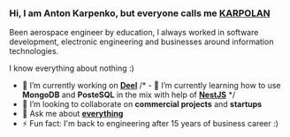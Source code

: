 ### Hi, I am Anton Karpenko, but everyone calls me [KARPOLAN](https://karpolan.com)

Been aerospace engineer by education, I always worked in software development, electronic engineering and businesses around information technologies.

I know everything about nothing :)

- 🔭 I’m currently working on **[Deel](https://www.letsdeel.com/?source=anton)** 
/* - 🌱 I’m currently learning how to use **MongoDB** and **PosteSQL** in the mix with help of **[NestJS](https://nestjs.com/)** */
- 👯 I’m looking to collaborate on **commercial projects** and **startups**
- 💬 Ask me about **[everything](https://www.patreon.com/karpolan)**
- ⚡ Fun fact: I'm back to engineering after 15 years of business career :)
